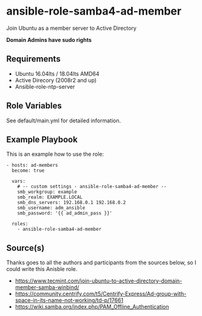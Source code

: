 ansible-role-samba4-ad-member
=============================

Join Ubuntu as a member server to Active Directory

**Domain Admins have sudo rights**

Requirements
------------

- Ubuntu 16.04lts / 18.04lts AMD64
- Active Direcory (2008r2 and up)
- Ansible-role-ntp-server

Role Variables
--------------

See default/main.yml for detailed information.

Example Playbook
----------------

This is an example how to use the role:

    - hosts: ad-members
      become: true

      vars:
        # -- custom settings - ansible-role-samba4-ad-member --
        smb_workgroup: example
        smb_realm: EXAMPLE.LOCAL
        smb_dns_servers: 192.168.0.1 192.168.0.2
        smb_username: adm_ansible
        smb_password: '{{ ad_admin_pass }}'

      roles:
        - ansible-role-samba4-ad-member 


Source(s)
---------
Thanks goes to all the authors and participants from 
the sources below, so I could write this Anisble role.

- https://www.tecmint.com/join-ubuntu-to-active-directory-domain-member-samba-winbind/
- https://community.centrify.com/t5/Centrify-Express/Ad-group-with-space-in-its-name-not-working/td-p/17661
- https://wiki.samba.org/index.php/PAM_Offline_Authentication
